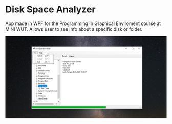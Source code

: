 # Disk Space Analyzer

App made in WPF for the Programming In Graphical Enviroment course at MiNI WUT. Allows user to see info about a specific disk or folder.

![disk](https://github.com/syzm/Disk-Space-Analyzer/blob/master/images/diskspace.jpg)
